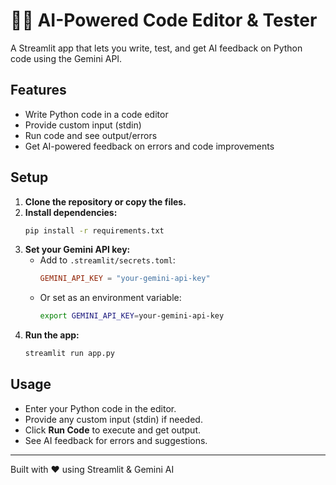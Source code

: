 # 🧑‍💻 AI-Powered Code Editor & Tester

A Streamlit app that lets you write, test, and get AI feedback on Python code using the Gemini API.

## Features
- Write Python code in a code editor
- Provide custom input (stdin)
- Run code and see output/errors
- Get AI-powered feedback on errors and code improvements

## Setup

1. **Clone the repository or copy the files.**
2. **Install dependencies:**
   ```bash
   pip install -r requirements.txt
   ```
3. **Set your Gemini API key:**
   - Add to `.streamlit/secrets.toml`:
     ```toml
     GEMINI_API_KEY = "your-gemini-api-key"
     ```
   - Or set as an environment variable:
     ```bash
     export GEMINI_API_KEY=your-gemini-api-key
     ```
4. **Run the app:**
   ```bash
   streamlit run app.py
   ```

## Usage
- Enter your Python code in the editor.
- Provide any custom input (stdin) if needed.
- Click **Run Code** to execute and get output.
- See AI feedback for errors and suggestions.

---
Built with ❤️ using Streamlit & Gemini AI 